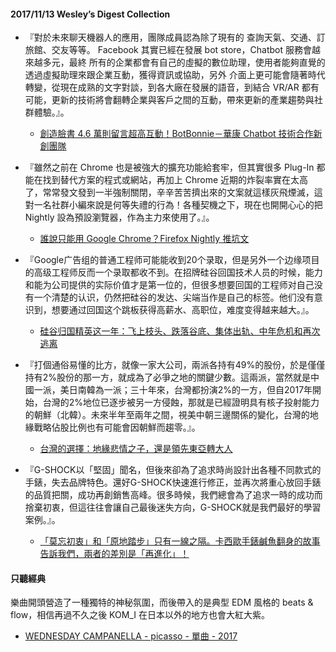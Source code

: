 #### 2017/11/13 Wesley’s Digest Collection

- 『對於未來聊天機器人的應用，團隊成員認為除了現有的 查詢天氣、交通、訂旅館、交友等等。 Facebook 其實已經在發展 bot store，Chatbot 服務會越來越多元，最終 所有的企業都會有自己的虛擬的數位助理，使用者能夠直覺的透過虛擬助理來跟企業互動，獲得資訊或協助，另外 介面上更可能會隨著時代轉變，從現在成熟的文字對談，到各大廠在發展的語音，到結合 VR/AR 都有可能，更新的技術將會翻轉企業與客戶之間的互動，帶來更新的產業趨勢與社群體驗。』。
  - [創造臉書 4.6 萬則留言超高互動！BotBonnie－華康 Chatbot 技術合作新創團隊](https://www.inside.com.tw/2017/10/03/botbonnie-chatbot)
  
- 『雖然之前在 Chrome 也是被強大的擴充功能給套牢，但其實很多 Plug-In 都能在找到替代方案的程式或網站，再加上 Chrome 近期的炸裂率實在太高了，常常發文發到一半強制關閉，辛辛苦苦擠出來的文案就這樣灰飛煙滅，這對一名社群小編來說是何等失禮的行為！各種契機之下，現在也開開心心的把 Nightly 設為預設瀏覽器，作為主力來使用了。』。
  - [誰說只能用 Google Chrome？Firefox Nightly 推坑文](https://medium.com/@Soita/%E8%AA%B0%E8%AA%AA%E5%8F%AA%E8%83%BD%E7%94%A8-google-chrome-firefox-nightly-%E6%8E%A8%E5%9D%91%E6%96%87-bb2c5b631528)
  
- 『Google广告组的普通工程师可能能收到20个录取，但是另外一个边缘项目的高级工程师反而一个录取都收不到。在招牌硅谷回国技术人员的时候，能力和能为公司提供的实际价值才是第一位的，但很多想要回国的工程师对自己没有一个清楚的认识，仍然把硅谷的发达、尖端当作是自己的标签。他们没有意识到，想要通过回国这个跳板获得高薪水、高职位，难度变得越来越大。』。
  - [硅谷归国精英这一年：飞上枝头、跌落谷底、集体出轨、中年危机和再次逃离](http://www.pingwest.com/coming-back-china-2/)
  
- 『打個通俗易懂的比方，就像一家大公司，兩派各持有49%的股份，於是僅僅持有2%股份的那一方，就成為了必爭之地的關鍵少數。這兩派，當然就是中國一派，美日南韓為一派；三十年來，台灣都扮演2%的一方，但自2017年開始，台灣的2%地位已逐步被另一方侵蝕，那就是已經證明具有核子投射能力的朝鮮（北韓）。未來半年至兩年之間，視美中朝三邊關係的變化，台灣的地緣戰略佔股比例也有可能會因朝鮮而趨零。』。
  - [台灣的選擇：地緣悲情之子，還是領先東亞轉大人](https://opinion.udn.com/opinion/story/6067/2736919)


- 『G-SHOCK以「堅固」聞名，但後來卻為了追求時尚設計出各種不同款式的手錶，失去品牌特色。還好G-SHOCK快速進行修正，並再次將重心放回手錶的品質把關，成功再創銷售高峰。很多時候，我們總會為了追求一時的成功而捨棄初衷，但這往往會讓自己最後迷失方向，G-SHOCK就是我們最好的學習案例。』。
  - [「莫忘初衷」和「原地踏步」只有一線之隔。卡西歐手錶鹹魚翻身的故事告訴我們，兩者的差別是「再進化」！](http://www.startuplatte.com/2017/10/04/g-shock-dont-forget-your-mission/)





#### 只聽經典
樂曲開頭營造了一種獨特的神秘氛圍，而後帶入的是典型 EDM 風格的 beats & flow，相信再過不久之後 KOM_I 在日本以外的地方也會大紅大紫。
- [WEDNESDAY CAMPANELLA - picasso - 單曲 - 2017](https://www.youtube.com/watch?v=5I1D7jUF8Cw)